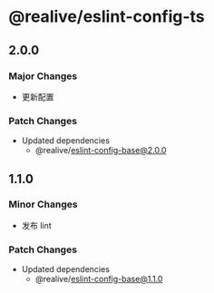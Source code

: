 # @realive/eslint-config-ts

## 2.0.0

### Major Changes

- 更新配置

### Patch Changes

- Updated dependencies
  - @realive/eslint-config-base@2.0.0

## 1.1.0

### Minor Changes

- 发布 lint

### Patch Changes

- Updated dependencies
  - @realive/eslint-config-base@1.1.0
